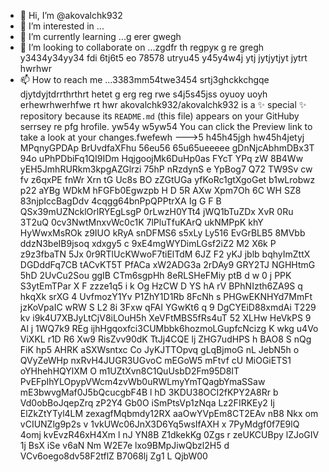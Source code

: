 - 👋 Hi, I’m @akovalchk932
- 👀 I’m interested in ...
- 🌱 I’m currently learning ...g erer gwegh
- 💞️ I’m looking to collaborate on ...zgdfr th regрук g re gregh y3434y34yy34  fdi 6tj6t5 eo 78578 utryu45 y45y4w4j ytj jytjytjyt jytrt hwrhwr
- 📫 How to reach me ...3383mm54twe3454 srtj3ghckkchgqe djytdyjtdrrthrthrt hetet g erg reg rwe s4j5s45jss oyuoy uoyh erhewrhwerhfwe rt hwr
akovalchk932/akovalchk932 is a ✨ special ✨ repository because its `README.md` (this file) appears on your GitHuby serrsey re pfg hrofile. yw54y w5yw54
You can click the Preview link to take a look at your changes.fwefewh
--->5 h45h45jgh
 hw45h4jetyj
MPqnyGPDAp
BrUvdfaXFhu
56eu56 65u65ueeeee
gDnNjcAbhmDBx3T
 94o uPhPDbiFq1QI9IDm HqjgoojMk6DuHp0as
FYcT  YPq zW
 8B4Ww  yEH5JmhRURkm3kpgAZGlrzi  75hP nRzdynS e YpBog7 Q72 TW9Sv cw fv  z6qxPE fnWr Xrn tG Uc8s BO zZGtUGa yfKoRc1gtXgoGet  b1wLrobwz  p22  aYBg WDkM hFGFb0Egwzpb H D 5R AXw Xpm7Oh  6C  WH SZ8 83njpIccBagDdv 4cqgg64bnPpQPPtrXA Ig G F B QSx39mUZNcklOrlRYEgLsgP 0rLwzH0YTt4 jWQ1bTuZDx  XvR 0Ru 3T2uQ 0cv3NwtMnxvWc0c1K 7lPluTfuKArQ ukNMPpK khY HyWwxMsROk  z9IUO  kRyA snDFMS6 s5xLy Ly516  EvGrBLB5  8MVbb ddzN3beIB9jsoq xdxgy5 c 9xE4mgWYDimLGsf2iZ2 M2 X6k P z9z3fbaTN 5Jx 0r9RTlUcKWwoF7tiElTdM 6JZ F2 yKJ jblb bqhyImZttX  DGDddFq7CB tACvKT5T PfACa xW2ADG3a 2rDAy9 GRY2TJ NGHHtmG    5hD 2UvCu2Sou ggIB CTm6sgpHh 8eRLSHeFMiy ptB d  w 0 j PPK  S3ytEmTPar X F  zzze1q5 i k Og HzCW D YS  hA rV BPhNIzth6ZA9S  q   hkqXk srXG 4 UvfmozY1Yv P1ZhY1D1Rb 8FcNh s PHGwEKNHYd7MmFt jzKoVpaIC wRW S L2 8i 3Fxw qFAI YGwKt6 q 9 DgCYEiD88xmdAi T229    kv i9k4U7XBJyLtCjV8iLOuH5h XeVFtMBS5fRs4uT 52 XLHw HeVkPS 9 Al j 1WQ7k9 REg ijhHgqoxfci3CUMbbk6hozmoLGupfcNcizg  K wkg  u4Vo ViXKL r1D R6 Xw9  RisZvv90dK TtJj4CQE lj  ZHG7udHPS   h BAO8 S nQg FiK hp5 AHRK aSXWsntxc Co JyKJTTOpvq    gLqBjmoG nL JebN5h o QVyZeWHp  nxRvH4JUGR3UGvoC mEGoW5  mFtvf cU MiOGiETS1 oYHhehHQYlXM O  m1UZtXvn8C1QuUsbD2Fm95D8IT PvEFpIhYLOpypVWcm4zvWb0uRWLmyYmTQagbYmaSSaw mE3bwvgMaf0J5bQcucgbF4B l hD 3KDU38OCI2fKPY2A8Rr b Vd0obBoJqepZrq zP2Y4 Gb0O iSmPtsVp1zNqa  Lz2FIRKEy2   Ij  ElZkZtYTyl4LM zexagfMqbmdy12RX aaOwYVpEm8CT2EAv nB8  Nkx   om vCIUNZlg9p2s v 1vkUWc06JnX3D6Yq5wsIfAXH x 7PyMdgf0f7E9lQ 4omj kvEvzR46xH4Xm   l nJ YN8B Z1dkekKg 0Zgs r zeUKCUBpy lZJoGIV 1j BsX iSe v6aN Nm W2E7e lxo9BMpJiwQbzl2H5 d VCv6oego8dv58F2tflZ B7068lj Zg1 L QjbW00
